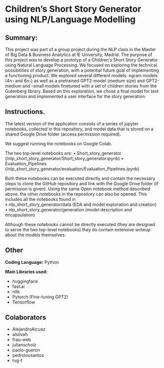 # Children’s Short Story Generator using NLP/Language Modelling

## Summary: 
This project was part of a group project during the NLP class in the Master of Big Data & Business Analytics at IE University, Madrid. The purpose of this project was to develop a prototyp of a Children's Short Story Generator using Natural Language Processing. We focused on exploring the technical possibilities of story generation, with a potential future goal of implementing a functioning product. We explored several different models: ngram models (4n- and 6n-) as well as a pretrained GPT2-model (medium size) and GPT2-medium and -small models finetuned with a set of children stories from the Gutenberg library. Based on this exploration, we chose a final model for text generation and implemented a user interface for the story generation. 

## Instructions. 
The latest version of the application consists of a series of jupyter notebooks, collected in this repository, and model data that is stored on a shared Google Drive folder (access permission required).

We suggest running the notebooks on Google Colab. 

The two top-level notebooks are:
•	Short_story_generator (/nlp_short_story_generator/Short_story_generator.ipynb)
•	Evaluation_Pipelines (/nlp_short_story_generator/evaluation/Evaluation_Pipelines.ipynb)

Both these notebooks can be executed directly and contain the necessary steps to clone the GitHub repository and link with the Google Drive folder (if permission is given).
Using the same Open notebook method described above, the other notebooks in the repository can also be opened. This includes all the notebooks found in  
•	nlp_short_story_generator/data (EDA and model exploration and creation)
•	nlp_short_story_generator/generation (model description and encapsulation)

Although these notebooks cannot be directly executed (they are designed to serve the two top-level notebooks) they do contain extensive writeup about the models themselves.

## Other

**Coding Language:** Python

**Main Libraries used:** 
- huggingface
- fast.ai
- nltk
- Pytorch (Fine-tuning GPT2)
- Tensorflow


## Colaborators
- AlejandroAlcuaz
- alsilvah
- frau-web
- julianscholz
- paolo-gueron
- pedrolousantos
- tvg-f
